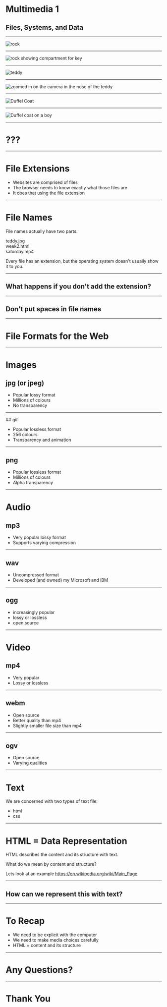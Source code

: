 # Multimedia 1
## Files, Systems, and Data

---

![rock](https://www.dropbox.com/s/0pzldawvouaq3wb/rock.jpeg?raw=1)

___

![rock showing compartment for key](https://www.dropbox.com/s/tum1lp28s8r7v1j/rockfull.jpg?raw=1)

---

![teddy](https://www.dropbox.com/s/5kuah2184f7yp1a/teddy.jpg?raw=1)

___

![zoomed in on the camera in the nose of the teddy](https://www.dropbox.com/s/o41zif24ou36pbv/teddycam.jpeg?raw=1)

---

![Duffel Coat](https://www.dropbox.com/s/u1uwbvm45a6zpbn/coat.png?raw=1)

___

![Duffel coat on a boy](https://www.dropbox.com/s/cc9ljvwbo0peo71/coatonboy.png?raw=1)

---

# ???

---

# File Extensions
* Websites are comprised of files <!-- .element: class="fragment" --> 
* The browser needs to know exactly what those files are <!-- .element: class="fragment" --> 
* It does that using the file extension <!-- .element: class="fragment" --> 

___

# File Names

File names actually have two parts.

<span class="fragment fade-in">teddy</span><span class="fragment fade-in">.jpg</span>  
<span class="fragment fade-in">week2</span><span class="fragment fade-in">.html</span>  
<span class="fragment fade-in">saturday</span><span class="fragment fade-in">.mp4</span>  

Every file has an extension, but the operating system doesn't usually show it to you.<!-- .element: class="fragment" --> 

___

## What happens if you don't add the extension?

___

## Don't put spaces in file names

---

# File Formats for the Web

---

# Images

## jpg (or jpeg)  
* Popular lossy format
* Millions of colours
* No transparency

___

## gif
* Popular lossless format
* 256 colours
* Transparency and animation

___

## png
* Popular lossless format  
* Millions of colours
* Alpha transparency

---

# Audio

## mp3
* Very popular lossy format
* Supports varying compression

___

## wav
* Uncompressed format  
* Developed (and owned) my Microsoft and IBM

___

## ogg
* increasingly popular 
* lossy or lossless
* open source

---

# Video

## mp4
* Very popular
* Lossy or lossless

___

## webm
* Open source
* Better quality than mp4
* Slightly smaller file size than mp4

___

## ogv
* Open source
* Varying qualities


---

# Text
We are concerned with two types of text file:  

* html 
* css

---

# HTML = Data Representation

HTML describes the content and its structure with text.

What do we mean by content and structure?

Lets look at an example 
<https://en.wikipedia.org/wiki/Main_Page>

___

## How can we represent this with text?

---

# To Recap
* We need to be explicit with the computer
* We need to make media choices carefully
* HTML = content and its structure

---

# Any Questions?

---

# Thank You
